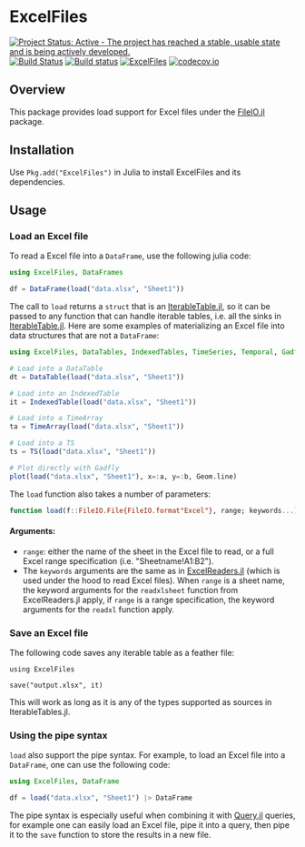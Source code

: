 # ExcelFiles

[![Project Status: Active - The project has reached a stable, usable state and is being actively developed.](http://www.repostatus.org/badges/latest/active.svg)](http://www.repostatus.org/#active)
[![Build Status](https://travis-ci.org/queryverse/ExcelFiles.jl.svg?branch=master)](https://travis-ci.org/queryverse/ExcelFiles.jl)
[![Build status](https://ci.appveyor.com/api/projects/status/wfx5avj0s2m0x94w/branch/master?svg=true)](https://ci.appveyor.com/project/queryverse/excelfiles-jl/branch/master)
[![ExcelFiles](http://pkg.julialang.org/badges/ExcelFiles_0.6.svg)](http://pkg.julialang.org/?pkg=ExcelFiles)
[![codecov.io](http://codecov.io/github/queryverse/ExcelFiles.jl/coverage.svg?branch=master)](http://codecov.io/github/queryverse/ExcelFiles.jl?branch=master)

## Overview

This package provides load support for Excel files under the
[FileIO.jl](https://github.com/JuliaIO/FileIO.jl) package.

## Installation

Use ``Pkg.add("ExcelFiles")`` in Julia to install ExcelFiles and its dependencies.

## Usage

### Load an Excel file

To read a Excel file into a ``DataFrame``, use the following julia code:

````julia
using ExcelFiles, DataFrames

df = DataFrame(load("data.xlsx", "Sheet1"))
````

The call to ``load`` returns a ``struct`` that is an [IterableTable.jl](https://github.com/queryverse/IterableTables.jl), so it can be passed to any function that can handle iterable tables, i.e. all the sinks in [IterableTable.jl](https://github.com/queryverse/IterableTables.jl). Here are some examples of materializing an Excel file into data structures that are not a ``DataFrame``:

````julia
using ExcelFiles, DataTables, IndexedTables, TimeSeries, Temporal, Gadfly

# Load into a DataTable
dt = DataTable(load("data.xlsx", "Sheet1"))

# Load into an IndexedTable
it = IndexedTable(load("data.xlsx", "Sheet1"))

# Load into a TimeArray
ta = TimeArray(load("data.xlsx", "Sheet1"))

# Load into a TS
ts = TS(load("data.xlsx", "Sheet1"))

# Plot directly with Gadfly
plot(load("data.xlsx", "Sheet1"), x=:a, y=:b, Geom.line)
````

The ``load`` function also takes a number of parameters:

````julia
function load(f::FileIO.File{FileIO.format"Excel"}, range; keywords...)
````
#### Arguments:

* ``range``: either the name of the sheet in the Excel file to read, or a full Excel range specification (i.e. "Sheetname!A1:B2").
* The ``keywords`` arguments are the same as in [ExcelReaders.jl](https://github.com/queryverse/ExcelReaders.jl) (which is used under the hood to read Excel files). When ``range`` is a sheet name, the keyword arguments for the ``readxlsheet`` function from ExcelReaders.jl apply, if ``range`` is a range specification, the keyword arguments for the ``readxl`` function apply.

### Save an Excel file

The following code saves any iterable table as a feather file:
````
using ExcelFiles

save("output.xlsx", it)
````
This will work as long as it is any of the types supported as sources in IterableTables.jl.

### Using the pipe syntax

``load`` also support the pipe syntax. For example, to load an Excel file into a ``DataFrame``, one can use the following code:

````julia
using ExcelFiles, DataFrame

df = load("data.xlsx", "Sheet1") |> DataFrame
````

The pipe syntax is especially useful when combining it with [Query.jl](https://github.com/queryverse/Query.jl) queries, for example one can easily load an Excel file, pipe it into a query, then pipe it to the ``save`` function to store the results in a new file.
